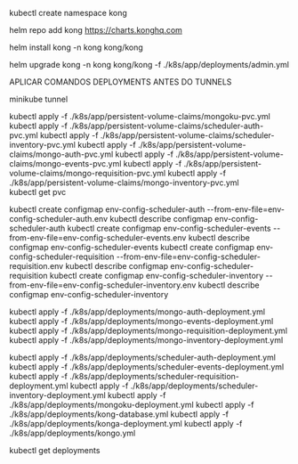 
kubectl create namespace kong

helm repo add kong https://charts.konghq.com

helm install kong -n kong kong/kong

helm upgrade kong -n kong kong/kong -f ./k8s/app/deployments/admin.yml

APLICAR COMANDOS DEPLOYMENTS ANTES DO TUNNELS

minikube tunnel


kubectl apply -f ./k8s/app/persistent-volume-claims/mongoku-pvc.yml
kubectl apply -f ./k8s/app/persistent-volume-claims/scheduler-auth-pvc.yml
kubectl apply -f ./k8s/app/persistent-volume-claims/scheduler-inventory-pvc.yml 
kubectl apply -f ./k8s/app/persistent-volume-claims/mongo-auth-pvc.yml
kubectl apply -f ./k8s/app/persistent-volume-claims/mongo-events-pvc.yml 
kubectl apply -f ./k8s/app/persistent-volume-claims/mongo-requisition-pvc.yml 
kubectl apply -f ./k8s/app/persistent-volume-claims/mongo-inventory-pvc.yml   
kubectl get pvc

kubectl create configmap env-config-scheduler-auth --from-env-file=env-config-scheduler-auth.env
kubectl describe configmap env-config-scheduler-auth
kubectl create configmap env-config-scheduler-events --from-env-file=env-config-scheduler-events.env
kubectl describe configmap env-config-scheduler-events
kubectl create configmap env-config-scheduler-requisition --from-env-file=env-config-scheduler-requisition.env
kubectl describe configmap env-config-scheduler-requisition
kubectl create configmap env-config-scheduler-inventory --from-env-file=env-config-scheduler-inventory.env
kubectl describe configmap env-config-scheduler-inventory

kubectl apply -f ./k8s/app/deployments/mongo-auth-deployment.yml
kubectl apply -f ./k8s/app/deployments/mongo-events-deployment.yml
kubectl apply -f ./k8s/app/deployments/mongo-requisition-deployment.yml
kubectl apply -f ./k8s/app/deployments/mongo-inventory-deployment.yml 

kubectl apply -f ./k8s/app/deployments/scheduler-auth-deployment.yml
kubectl apply -f ./k8s/app/deployments/scheduler-events-deployment.yml
kubectl apply -f ./k8s/app/deployments/scheduler-requisition-deployment.yml
kubectl apply -f ./k8s/app/deployments/scheduler-inventory-deployment.yml
kubectl apply -f ./k8s/app/deployments/mongoku-deployment.yml
kubectl apply -f ./k8s/app/deployments/kong-database.yml
kubectl apply -f ./k8s/app/deployments/konga-deployment.yml
kubectl apply -f ./k8s/app/deployments/kongo.yml

kubectl get deployments
